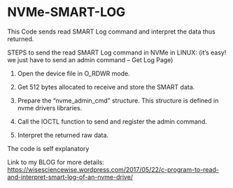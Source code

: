 # NVMe-SMART-LOG
This Code sends read SMART Log command and interpret the data thus returned.


STEPS to send the read SMART Log command in NVMe in LINUX: (it’s easy! we just have to send an admin command – Get Log Page)
1. Open the device file in O_RDWR mode.

2. Get 512 bytes allocated to receive and store the SMART data.

3. Prepare the “nvme_admin_cmd” structure.  This structure is defined in nvme drivers libraries.

4. Call the IOCTL function to send and register the admin command.

5. Interpret the returned raw data.


The code is self explanatory

Link to my BLOG for more details:
https://wisesciencewise.wordpress.com/2017/05/22/c-program-to-read-and-interpret-smart-log-of-an-nvme-drive/
